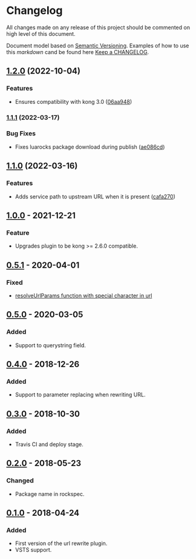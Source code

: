 # Changelog

All changes made on any release of this project should be commented on high level of this document.

Document model based on [Semantic Versioning](http://semver.org/).
Examples of how to use this _markdown_ cand be found here [Keep a CHANGELOG](http://keepachangelog.com/).

## [1.2.0](https://github.com/stone-payments/kong-plugin-url-rewrite/compare/v1.1.1...v1.2.0) (2022-10-04)


### Features

* Ensures compatibility with kong 3.0 ([06aa948](https://github.com/stone-payments/kong-plugin-url-rewrite/commit/06aa9485701724b122ba571f11546d84192e4cbb))

### [1.1.1](https://github.com/stone-payments/kong-plugin-url-rewrite/compare/v1.1.0...v1.1.1) (2022-03-17)


### Bug Fixes

* Fixes luarocks package download during publish ([ae086cd](https://github.com/stone-payments/kong-plugin-url-rewrite/commit/ae086cd2015bc0b2037251f1be3953a808eb3d3f))

## [1.1.0](https://github.com/stone-payments/kong-plugin-url-rewrite/compare/v1.0.0...v1.1.0) (2022-03-16)


### Features

* Adds service path to upstream URL when it is present ([cafa270](https://github.com/stone-payments/kong-plugin-url-rewrite/commit/cafa270ebab5f585705234d4491a0206ffd811f5))

## [1.0.0](https://github.com/stone-payments/kong-plugin-url-rewrite/tree/v1.0.0) - 2021-12-21
### Feature
- Upgrades plugin to be kong >= 2.6.0 compatible.

## [0.5.1](https://github.com/stone-payments/kong-plugin-url-rewrite/tree/v0.5.1) - 2020-04-01
### Fixed
- [resolveUrlParams function with special character in url](https://dev.azure.com/stonepagamentos/frt-portal/_workitems/edit/132078)

## [0.5.0](https://github.com/stone-payments/kong-plugin-url-rewrite/tree/v0.5.0) - 2020-03-05
### Added
- Support to querystring field.

## [0.4.0](https://github.com/stone-payments/kong-plugin-url-rewrite/tree/v0.4.0) - 2018-12-26
### Added
- Support to parameter replacing when rewriting URL.

## [0.3.0](https://github.com/stone-payments/kong-plugin-url-rewrite/tree/v0.3.0) - 2018-10-30
### Added
- Travis CI and deploy stage.

## [0.2.0](https://github.com/stone-payments/kong-plugin-url-rewrite/tree/v0.2.0) - 2018-05-23
### Changed
- Package name in rockspec.

## [0.1.0](https://github.com/stone-payments/kong-plugin-url-rewrite/tree/v0.1.0) - 2018-04-24
### Added
- First version of the url rewrite plugin.
- VSTS support.
